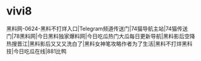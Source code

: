 # vivi8
黑料网-0624-黑料不打烊入口|Telegram频道传送门|74猫导航主站|74猫传送门|78黑料网|今日黑料独家爆料网|今日吃瓜热门大瓜每日更新导航|黑料影后空降热搜晋江|黑料影后又又又洗白了|黑料女神笔攻略作者为了生活|黑料不打烊黑科技|今日吃瓜在线|881比鸭
